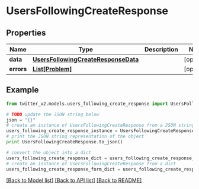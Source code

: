 # UsersFollowingCreateResponse


## Properties
Name | Type | Description | Notes
------------ | ------------- | ------------- | -------------
**data** | [**UsersFollowingCreateResponseData**](UsersFollowingCreateResponseData.md) |  | [optional] 
**errors** | [**List[Problem]**](Problem.md) |  | [optional] 

## Example

```python
from twitter_v2.models.users_following_create_response import UsersFollowingCreateResponse

# TODO update the JSON string below
json = "{}"
# create an instance of UsersFollowingCreateResponse from a JSON string
users_following_create_response_instance = UsersFollowingCreateResponse.from_json(json)
# print the JSON string representation of the object
print UsersFollowingCreateResponse.to_json()

# convert the object into a dict
users_following_create_response_dict = users_following_create_response_instance.to_dict()
# create an instance of UsersFollowingCreateResponse from a dict
users_following_create_response_form_dict = users_following_create_response.from_dict(users_following_create_response_dict)
```
[[Back to Model list]](../README.md#documentation-for-models) [[Back to API list]](../README.md#documentation-for-api-endpoints) [[Back to README]](../README.md)


